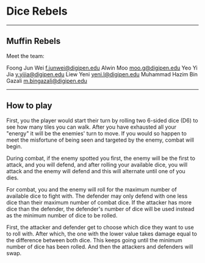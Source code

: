 
# Dice Rebels
---
## Muffin Rebels

Meet the team:

Foong Jun Wei                   f.junwei@digipen.edu
Alwin Moo                       moo.g@digipen.edu
Yeo Yi Jia                      y.yijia@digipen.edu
Liew Yeni                       yeni.l@digipen.edu
Muhammad Hazim Bin Gazali       m.bingazali@digipen.edu

---
## How to play

First, you the player would start their turn by rolling two 6-sided 
dice (D6) to see how many tiles you can walk.
After you have exhausted all your "energy" it will be the
enemies' turn to move.
If you would so happen to meet the misfortune of being
seen and targeted by the enemy, combat will begin.

During combat, if the enemy spotted you first, the enemy will
be the first to attack, and you will defend, and after rolling
your available dice, you will attack and the enemy will defend
and this will alternate until one of you dies.

For combat, you and the enemy will roll for the maximum
number of available dice to fight with. The defender may only
defend with one less dice than their maximum number of combat
dice. If the attacker has more dice than the defender, the
defender's number of dice will be used instead as the minimum
number of dice to be rolled.

First, the attacker and defender get to choose which dice
they want to use to roll with. After which, the one with the lower
value takes damage equal to the difference between both dice.
This keeps going until the minimum number of dice has been
rolled. And then the attackers and defenders will swap.
